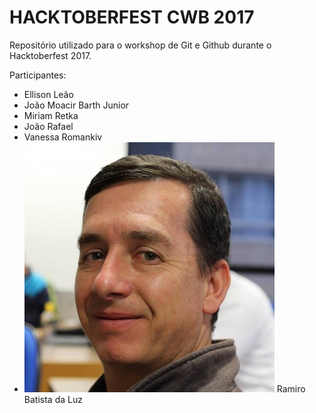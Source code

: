 HACKTOBERFEST CWB 2017
======================

Repositório utilizado para o workshop de Git e Github durante o Hacktoberfest 2017.

Participantes:

- Ellison Leão
- João Moacir Barth Junior
- Miriam Retka
- João Rafael
- Vanessa Romankiv
- ![Ramiro Batista da Luz](imagens/ramiro.jpg) Ramiro Batista da Luz
